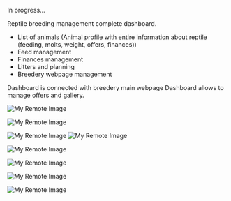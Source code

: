 In progress... 

Reptile breeding management complete dashboard.

- List of animals 
(Animal profile with entire information about reptile (feeding, molts, weight, offers, finances))
- Feed management
- Finances management
- Litters and planning  
- Breedery webpage management

Dashboard is connected with breedery main webpage  Dashboard allows to manage offers and gallery. 

![My Remote Image](https://makssnake.pl/public/git/1.png)

![My Remote Image](https://makssnake.pl/public/git/2.png)

![My Remote Image](https://makssnake.pl/public/git/3.png)
![My Remote Image](https://makssnake.pl/public/git/4.png)

![My Remote Image](https://makssnake.pl/public/git/5.png)

![My Remote Image](https://makssnake.pl/public/git/6.png)

![My Remote Image](https://makssnake.pl/public/git/7.png)

![My Remote Image](https://makssnake.pl/public/git/8.png)

